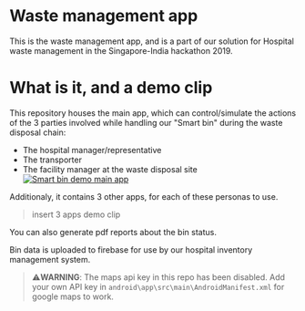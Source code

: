 # Waste management app

This is the waste management app, and is a part of our solution for Hospital waste management in the Singapore-India hackathon 2019.

# What is it, and a demo clip

This repository houses the main app, which can control/simulate the actions of the 3 parties involved while handling our "Smart bin" during the waste disposal chain: 
* The hospital manager/representative
* The transporter
* The facility manager at the waste disposal site
[![Smart bin demo main app](https://i.ibb.co/tq0c9QL/https-i-ytimg-com-vi-PNRIRpe3y1-Y-hqdefault.jpg)](https://youtu.be/PNRIRpe3y1Y "Smart bin demo main app")

Additionaly, it contains 3 other apps, for each of these personas to use.
> insert 3 apps demo clip

You can also generate pdf reports about the bin status.

Bin data is uploaded to firebase for use by our hospital inventory management system.

> ⚠️**WARNING**: The maps api key in this repo has been disabled. Add your own API key in `android\app\src\main\AndroidManifest.xml` for google maps to work.
